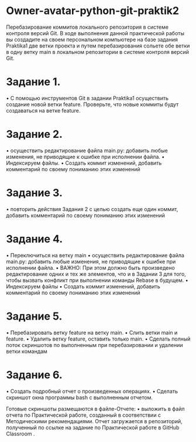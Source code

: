 # Owner-avatar-python-git-praktik2
Перебазирование коммитов локального репозитория в системе контроля версий Git.
В ходе выполнения данной практической работы вы создадите на своем персональном компьютере на базе задания Praktika1 две ветки проекта и путем перебазирования сольете обе ветки в одну ветку main в локальном репозитории в системе контроля версий Git.

# Задание 1.
•	С помощью инструментов Git в задании Praktika1 осуществить cоздание новой ветки feature. Проверьте, что новые коммиты будут создаваться на ветке feature.

# Задание 2.
•	осуществить редактирование файла main.py: добавить любые изменения, не приводящие к ошибке при  исполнении  файла.
•	Индексируем файлы.
•	Создать коммит изменений, добавить комментарий по своему пониманию этих изменений

# Задание 3.
•	повторить действия Задания 2 с целью создать еще один коммит, добавить комментарий по своему пониманию этих изменений


# Задание 4.
•	Переключиться на ветку main
•	осуществить редактирование файла main.py: добавить любые изменения, не приводящие к ошибке при  исполнении  файла.
•	ВАЖНО: При этом должно быть произведено редактирование одних и тех же элементов, что и в Задании 3 для того, чтобы вызвать конфликт при выполнении команды Rebase в будущем.
•	Индексируем файлы
•	Создать коммит изменений, добавить комментарий по своему пониманию этих изменений
# Задание 5.
•	Перебазировать ветку feature на ветку main.
•	Слить ветки main и  feature. 
•	Удалить ветку feature, оставить только main.
•	Сделать полный поток скриншотов по выполненным при перебазировании и удалении ветки командам

# Задание 6.
•	Создать подробный  отчет о произведенных операциях.
•	Сделать скриншот окна программы bash с выполненным отчетом. 

Готовые скриншоты размещаются в файле-Отчете:
•	выложить в файл отчета по Практической работе, созданный в соответствии с Методическими рекомендациями.
Отчет загружается в репозиторий, полученный по ссылке на задание по Практической работе в GitHub Classroom
. 
